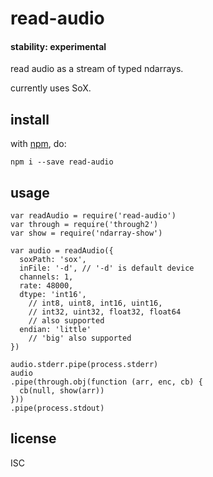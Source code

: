 # read-audio 

#### stability: experimental

read audio as a stream of typed ndarrays.

currently uses SoX.

## install

with [npm](https://npmjs.org), do:

```
npm i --save read-audio
```

## usage

```
var readAudio = require('read-audio')
var through = require('through2')
var show = require('ndarray-show')

var audio = readAudio({
  soxPath: 'sox',
  inFile: '-d', // '-d' is default device
  channels: 1,
  rate: 48000,
  dtype: 'int16',
    // int8, uint8, int16, uint16,
    // int32, uint32, float32, float64
    // also supported
  endian: 'little'
    // 'big' also supported
})

audio.stderr.pipe(process.stderr)
audio
.pipe(through.obj(function (arr, enc, cb) {
  cb(null, show(arr))
}))
.pipe(process.stdout)
```

## license

ISC

